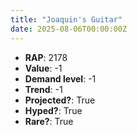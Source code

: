 ```yaml
---
title: "Joaquin's Guitar"
date: 2025-08-06T00:00:00Z
---
```

- **RAP**: 2178
- **Value**: -1
- **Demand level**: -1
- **Trend**: -1
- **Projected?**: True
- **Hyped?**: True
- **Rare?**: True
